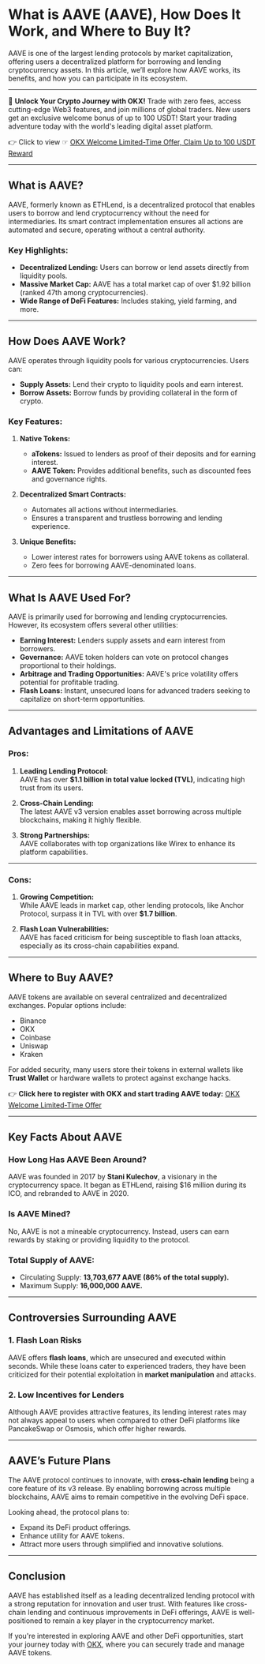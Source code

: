 # What is AAVE (AAVE), How Does It Work, and Where to Buy It?

AAVE is one of the largest lending protocols by market capitalization, offering users a decentralized platform for borrowing and lending cryptocurrency assets. In this article, we’ll explore how AAVE works, its benefits, and how you can participate in its ecosystem.

---

🚀 **Unlock Your Crypto Journey with OKX!** Trade with zero fees, access cutting-edge Web3 features, and join millions of global traders. New users get an exclusive welcome bonus of up to 100 USDT! Start your trading adventure today with the world's leading digital asset platform.

👉 Click to view ☞ [OKX Welcome Limited-Time Offer, Claim Up to 100 USDT Reward](https://bit.ly/OKXe)

---

## What is AAVE?

AAVE, formerly known as ETHLend, is a decentralized protocol that enables users to borrow and lend cryptocurrency without the need for intermediaries. Its smart contract implementation ensures all actions are automated and secure, operating without a central authority. 

### Key Highlights:
- **Decentralized Lending:** Users can borrow or lend assets directly from liquidity pools.
- **Massive Market Cap:** AAVE has a total market cap of over $1.92 billion (ranked 47th among cryptocurrencies).
- **Wide Range of DeFi Features:** Includes staking, yield farming, and more.

---

## How Does AAVE Work?

AAVE operates through liquidity pools for various cryptocurrencies. Users can:
- **Supply Assets:** Lend their crypto to liquidity pools and earn interest.
- **Borrow Assets:** Borrow funds by providing collateral in the form of crypto.

### Key Features:
1. **Native Tokens:** 
   - **aTokens:** Issued to lenders as proof of their deposits and for earning interest.
   - **AAVE Token:** Provides additional benefits, such as discounted fees and governance rights.
   
2. **Decentralized Smart Contracts:**
   - Automates all actions without intermediaries.
   - Ensures a transparent and trustless borrowing and lending experience.

3. **Unique Benefits:**
   - Lower interest rates for borrowers using AAVE tokens as collateral.
   - Zero fees for borrowing AAVE-denominated loans.

---

## What Is AAVE Used For?

AAVE is primarily used for borrowing and lending cryptocurrencies. However, its ecosystem offers several other utilities:

- **Earning Interest:** Lenders supply assets and earn interest from borrowers.
- **Governance:** AAVE token holders can vote on protocol changes proportional to their holdings.
- **Arbitrage and Trading Opportunities:** AAVE's price volatility offers potential for profitable trading.
- **Flash Loans:** Instant, unsecured loans for advanced traders seeking to capitalize on short-term opportunities.

---

## Advantages and Limitations of AAVE

### Pros:
1. **Leading Lending Protocol:**  
   AAVE has over **$1.1 billion in total value locked (TVL)**, indicating high trust from its users.
   
2. **Cross-Chain Lending:**  
   The latest AAVE v3 version enables asset borrowing across multiple blockchains, making it highly flexible.

3. **Strong Partnerships:**  
   AAVE collaborates with top organizations like Wirex to enhance its platform capabilities.

---

### Cons:
1. **Growing Competition:**  
   While AAVE leads in market cap, other lending protocols, like Anchor Protocol, surpass it in TVL with over **$1.7 billion**.

2. **Flash Loan Vulnerabilities:**  
   AAVE has faced criticism for being susceptible to flash loan attacks, especially as its cross-chain capabilities expand.

---

## Where to Buy AAVE?

AAVE tokens are available on several centralized and decentralized exchanges. Popular options include:
- Binance
- OKX  
- Coinbase
- Uniswap
- Kraken

For added security, many users store their tokens in external wallets like **Trust Wallet** or hardware wallets to protect against exchange hacks.

👉 **Click here to register with OKX and start trading AAVE today:** [OKX Welcome Limited-Time Offer](https://bit.ly/OKXe)

---

## Key Facts About AAVE

### How Long Has AAVE Been Around?
AAVE was founded in 2017 by **Stani Kulechov**, a visionary in the cryptocurrency space. It began as ETHLend, raising $16 million during its ICO, and rebranded to AAVE in 2020.

### Is AAVE Mined?
No, AAVE is not a mineable cryptocurrency. Instead, users can earn rewards by staking or providing liquidity to the protocol.

### Total Supply of AAVE:
- Circulating Supply: **13,703,677 AAVE (86% of the total supply).**
- Maximum Supply: **16,000,000 AAVE.**

---

## Controversies Surrounding AAVE

### 1. Flash Loan Risks
AAVE offers **flash loans**, which are unsecured and executed within seconds. While these loans cater to experienced traders, they have been criticized for their potential exploitation in **market manipulation** and attacks.

### 2. Low Incentives for Lenders
Although AAVE provides attractive features, its lending interest rates may not always appeal to users when compared to other DeFi platforms like PancakeSwap or Osmosis, which offer higher rewards.

---

## AAVE’s Future Plans

The AAVE protocol continues to innovate, with **cross-chain lending** being a core feature of its v3 release. By enabling borrowing across multiple blockchains, AAVE aims to remain competitive in the evolving DeFi space.

Looking ahead, the protocol plans to:
- Expand its DeFi product offerings.
- Enhance utility for AAVE tokens.
- Attract more users through simplified and innovative solutions.

---

## Conclusion

AAVE has established itself as a leading decentralized lending protocol with a strong reputation for innovation and user trust. With features like cross-chain lending and continuous improvements in DeFi offerings, AAVE is well-positioned to remain a key player in the cryptocurrency market.

If you're interested in exploring AAVE and other DeFi opportunities, start your journey today with [OKX](https://bit.ly/OKXe), where you can securely trade and manage AAVE tokens.
